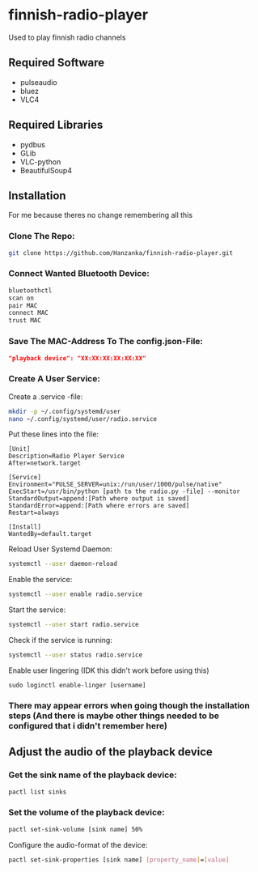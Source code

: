 # finnish-radio-player
Used to play finnish radio channels

## Required Software
- pulseaudio
- bluez
- VLC4

## Required Libraries
- pydbus
- GLib
- VLC-python
- BeautifulSoup4

## Installation
For me because theres no change remembering all this
### Clone The Repo:
```bash
git clone https://github.com/Hanzanka/finnish-radio-player.git
```
### Connect Wanted Bluetooth Device:
```bash
bluetoothctl
scan on
pair MAC
connect MAC
trust MAC
```
### Save The MAC-Address To The config.json-File:
```json
"playback device": "XX:XX:XX:XX:XX:XX"
```
### Create A User Service:
Create a .service -file:
```bash
mkdir -p ~/.config/systemd/user
nano ~/.config/systemd/user/radio.service
```
Put these lines into the file:
```
[Unit]
Description=Radio Player Service
After=network.target

[Service]
Environment="PULSE_SERVER=unix:/run/user/1000/pulse/native"
ExecStart=/usr/bin/python [path to the radio.py -file] --monitor
StandardOutput=append:[Path where output is saved]
StandardError=append:[Path where errors are saved]
Restart=always

[Install]
WantedBy=default.target
```
Reload User Systemd Daemon:
```bash
systemctl --user daemon-reload
```
Enable the service:
```bash
systemctl --user enable radio.service
```
Start the service:
```bash
systemctl --user start radio.service
```
Check if the service is running:
```bash
systemctl --user status radio.service
```
Enable user lingering (IDK this didn't work before using this)
```
sudo loginctl enable-linger [username]
```
### There may appear errors when going though the installation steps (And there is maybe other things needed to be configured that i didn't remember here)

## Adjust the audio of the playback device
### Get the sink name of the playback device:
```bash
pactl list sinks
```
### Set the volume of the playback device:
```bash
pactl set-sink-volume [sink name] 50%
```
Configure the audio-format of the device:
```bash
pactl set-sink-properties [sink name] [property_name]=[value]
```